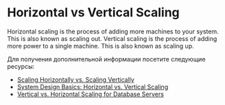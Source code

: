 # Horizontal vs Vertical Scaling

Horizontal scaling is the process of adding more machines to your system. This is also known as scaling out. Vertical scaling is the process of adding more power to a single machine. This is also known as scaling up.

Для получения дополнительной информации посетите следующие ресурсы:

- [Scaling Horizontally vs. Scaling Vertically](https://www.section.io/blog/scaling-horizontally-vs-vertically/)
- [System Design Basics: Horizontal vs. Vertical Scaling](https://www.youtube.com/watch?v=xpDnVSmNFX0)
- [Vertical vs. Horizontal Scaling for Database Servers](https://www.youtube.com/watch?v=R99R-SNbo9g)
